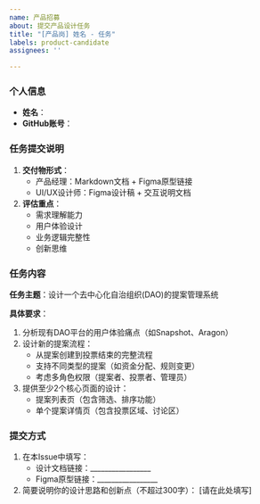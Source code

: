 ```yaml
---
name: 产品招募
about: 提交产品设计任务
title: "[产品岗] 姓名 - 任务"
labels: product-candidate
assignees: ''

---
```


### 个人信息
- **姓名**：
- **GitHub账号**：

### 任务提交说明
1. **交付物形式**：
   - 产品经理：Markdown文档 + Figma原型链接
   - UI/UX设计师：Figma设计稿 + 交互说明文档
2. **评估重点**：
   - 需求理解能力
   - 用户体验设计
   - 业务逻辑完整性
   - 创新思维

### 任务内容
**任务主题**：设计一个去中心化自治组织(DAO)的提案管理系统

**具体要求**：
1. 分析现有DAO平台的用户体验痛点（如Snapshot、Aragon）
2. 设计新的提案流程：
   - 从提案创建到投票结束的完整流程
   - 支持不同类型的提案（如资金分配、规则变更）
   - 考虑多角色权限（提案者、投票者、管理员）
3. 提供至少2个核心页面的设计：
   - 提案列表页（包含筛选、排序功能）
   - 单个提案详情页（包含投票区域、讨论区）

### 提交方式
1. 在本Issue中填写：
   - 设计文档链接：_________________
   - Figma原型链接：_________________
2. 简要说明你的设计思路和创新点（不超过300字）：
   [请在此处填写]
